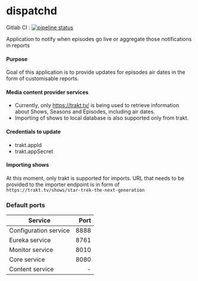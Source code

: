 # dispatchd 
Gitlab CI : [![pipeline status](https://gitlab.com/sandjelkovic/dispatchd/badges/master/pipeline.svg)](https://gitlab.com/sandjelkovic/dispatchd/commits/develop)

 Application to notify when episodes go live or aggregate those notifications in reports

#### Purpose
Goal of this application is to provide updates for episodes air dates in the form of customisable reports.

#### Media content provider services
* Currently, only https://trakt.tv/ is being used to retrieve information about Shows, Seasons and Episodes, including air dates.
* Importing of shows to local database is also supported only from trakt.

#### Credentials to update
* trakt.appId
* trakt.appSecret

#### Importing shows
At this moment, only trakt is supported for imports. URL that needs to be provided to the importer endpoint is in form of `https://trakt.tv/shows/star-trek-the-next-generation`

### Default ports
| Service 	| Port
|----------	|-----:	|
| Configuration service 	| 8888 	|
| Eureka service 	| 8761 	|
| Monitor service 	| 8010 	|
| Core service 	| 8080 	|
| Content service 	| - 	|
